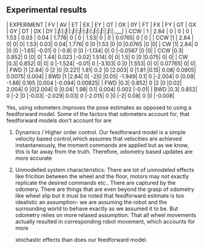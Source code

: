 ## Experimental results ##
| EXPERIMENT | FV     | AV     | ET    | EX     | EY     | OT   | OX    | 0Y   | FT   | FX    | FY    | GT    | GX    | GY    | DT    | DX    | DY
|:___|:___|:___|:___|:___|:___|:___|:___|:___|:___|:___|:___|:___|:___|:___|:___|:___|
| CCW        | 1       | 2.84  |  0    |    0   |   0    | 1.53 | 0.03  | 0.04 | 1.776| 0     | 0     |   1.53| 0     |   0   | 0.0765| 0      | 0   |
| CCW |1 |	2.84 |	0|	0|	0|	1.53|	0.03|	0.04|	1.776|	0	|0	|1.53	|0	|0	|0.0765	|0	|0|
| CW |1|	2.84|	0	|0	|0	|-1.65|	-0.01|	0	|-0.8|	0	|0	|-1.134|	0|	0	|-0.0567	|0	|0|
| CCW |0.3|	0.852|	0	|0|	0|	1.44|	0.023	|-0.02|	1.514|	0|	0|	1.5|	0	|0	|0.075|	0|	0|
| CW |0.3|	0.852|	0|	0|	0	|-1.524|	-0.01|	0	|-3.103|	0	|0	|1.553|	0|	0|	0.07765|	0|	0|
| FWD  |1	|2.84|	0	|2	|0	|0.221|	1.81|	0.2	|0	|2.003|	0	|1.81	|0.15|	0.08|	0.0905|	0.0075|	0.004|
| BWD |1	|2.84|	0|	-2|0	|0.05|	-1.949|	0.1|	0	|-2.004|	0	|0.08|	-1.88| 0.165	|0.004	|-0.094|	0.00825|
| FWD |0.3|	0.852|	0	|2	|0	|0.02|	2.004|	0	|0|2.004|	0	|0.04|	1.98|	0.1|	0.004|	0.002	|-0.01|
| BWD |0.3| 0.852|	0	|-2	|0	|-0.03|	-2.029|	0.03|	0	|-2.015|	0	|0	|-2|	0.08|	0	|0	|-0.008|

Yes, using odometers improves the pose estimates as opposed to using a feedforward model.
Some of the factors that odometers account for, that feedforward models don't account for are
1. Dynamics / Higher order control. Our feedforward model is a simple velocity based control,which
  assumes that velocities are achieved instantaneously, the moment commands are applied but
  as we know, this is far away from the truth. Therefore, odometry based updates are more accurate
2. Unmodelled system characteristics: There are lot of unmodeled effects like fricition between
   the wheel and the floor, motors may not exactly replicate the desired commands etc..
   There are captured by the odomery. There are things that are even beyond the grasp of
   odometry like wheel slip but it must be noted that feedforward estimate is too idealistic
   an assumption- we are assuming the robot and the surrounding world to behave exactly as 
   we assumed it to be. But odometry relies on more relaxed assumption: That all wheel
   movements actually resulted in corresponding robot movement, which accounts for more
   
   stochastic effects than does our feedforward model.

